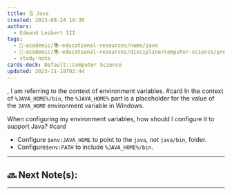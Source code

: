 ```yaml
---
title: 🗒️ Java
created: 2023-08-24 19:30
authors:
  - Edmund Leibert III
tags:
  - 🔴-academic/📚-educational-resources/name/java
  - 🔴-academic/📚-educational-resources/discipline/computer-science/programming-language/java
  - study-note
cards-deck: Default::Computer Science
updated: 2023-11-18T02:44
---
```


, I am referring to the context of environment variables.
#card 
In the context of `%JAVA_HOME%/bin`, the `%JAVA_HOME%` part is a placeholder for the value of the `JAVA_HOME` environment variable in Windows.

When configuring my environment variables, how should I configure it to support Java?
#card 
- Configure `$env:JAVA_HOME` to point to the `java`, _not_ `java/bin`, folder.
- Configure`$env:PATH` to include `%JAVA_HOME%/bin`.

---

## 🔜 Next Note(s):

---



